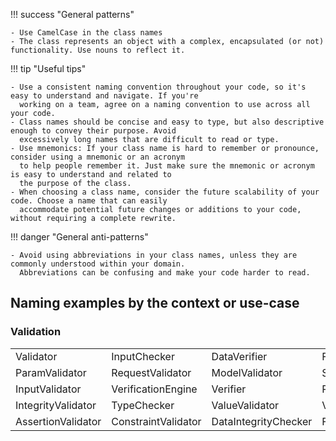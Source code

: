 !!! success "General patterns"
    
    - Use CamelCase in the class names  
    - The class represents an object with a complex, encapsulated (or not) functionality. Use nouns to reflect it.
    
!!! tip "Useful tips"  

    - Use a consistent naming convention throughout your code, so it's easy to understand and navigate. If you're 
      working on a team, agree on a naming convention to use across all your code.
    - Class names should be concise and easy to type, but also descriptive enough to convey their purpose. Avoid 
      excessively long names that are difficult to read or type. 
    - Use mnemonics: If your class name is hard to remember or pronounce, consider using a mnemonic or an acronym 
      to help people remember it. Just make sure the mnemonic or acronym is easy to understand and related to 
      the purpose of the class.
    - When choosing a class name, consider the future scalability of your code. Choose a name that can easily 
      accommodate potential future changes or additions to your code, without requiring a complete rewrite.

!!! danger "General anti-patterns"
    
    - Avoid using abbreviations in your class names, unless they are commonly understood within your domain. 
      Abbreviations can be confusing and make your code harder to read.

## Naming examples by the context or use-case
### Validation
|           |              |              |               |
| --------- | ------------ | ------------ | ------------- |
| Validator | InputChecker | DataVerifier | FormValidator |
| ParamValidator | RequestValidator | ModelValidator | SchemaValidator |
| InputValidator | VerificationEngine | Verifier | RuleValidator |
| IntegrityValidator | TypeChecker | ValueValidator | ValidationEngine |
| AssertionValidator | ConstraintValidator | DataIntegrityChecker | FormatValidator |


